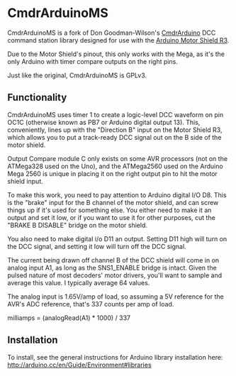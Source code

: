 CmdrArduinoMS
===========

CmdrArduinoMS is a fork of Don Goodman-Wilson's [CmdrArduino](https://github.com/Railstars/CmdrArduino) DCC command station library 
designed for use with the [Arduino Motor Shield R3](https://www.arduino.cc/en/Main/ArduinoMotorShieldR3).  

Due to the Motor Shield's pinout, this only works with the Mega, as it's the only Arduino with
timer compare outputs on the right pins.

Just like the original, CmdrArduinoMS is GPLv3.

Functionality
----------
CmdrArduinoMS uses timer 1 to create a logic-level DCC waveform on pin OC1C
(otherwise known as PB7 or Arduino digital output 13).  This, conveniently,
lines up with the "Direction B" input on the Motor Shield R3, which allows
you to put a track-ready DCC signal out on the B side of the motor shield.

Output Compare module C only exists on some AVR processors (not on the
ATMega328 used on the Uno), and the ATMega2560 used on the Arduino Mega 2560 is unique in placing it on the
right output pin to hit the motor shield input.

To make this work, you need to pay attention to Arduino digital I/O D8. 
This is the "brake" input for the B channel of the motor shield, and can
screw things up if it's used for something else.  You either need to make it
an output and set it low, or if you want to use it for other purposes, cut
the "BRAKE B DISABLE" bridge on the motor shield.

You also need to make digital i/o D11 an output.  Setting D11 high will turn
on the DCC signal, and setting it low will turn off the DCC signal.

The current being drawn off channel B of the DCC shield will come in on
analog input A1, as long as the SNS1_ENABLE bridge is intact.  Given the
pulsed nature of most decoders' motor drivers, you'll want to sample and
average this value.  I typically average 64 values.

The analog input is 1.65V/amp of load, so assuming a 5V reference for the
AVR's ADC reference, that's 337 counts per amp of load. 

milliamps = (analogRead(A1) * 1000) / 337

Installation
----------

To install, see the general instructions for Arduino library installation here:
http://arduino.cc/en/Guide/Environment#libraries


